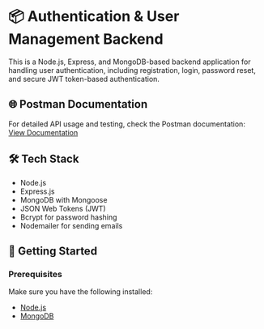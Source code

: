 # 📦 Authentication & User Management Backend

This is a Node.js, Express, and MongoDB-based backend application for handling user authentication, including registration, login, password reset, and secure JWT token-based authentication.

## 🌐 Postman Documentation

For detailed API usage and testing, check the Postman documentation:  
[View Documentation](https://documenter.getpostman.com/view/39168739/2sAY52bK7m)


## 🛠️ Tech Stack

- Node.js
- Express.js
- MongoDB with Mongoose
- JSON Web Tokens (JWT)
- Bcrypt for password hashing
- Nodemailer for sending emails

## 🚀 Getting Started

### Prerequisites
Make sure you have the following installed:
- [Node.js](https://nodejs.org/)
- [MongoDB](https://www.mongodb.com/)




